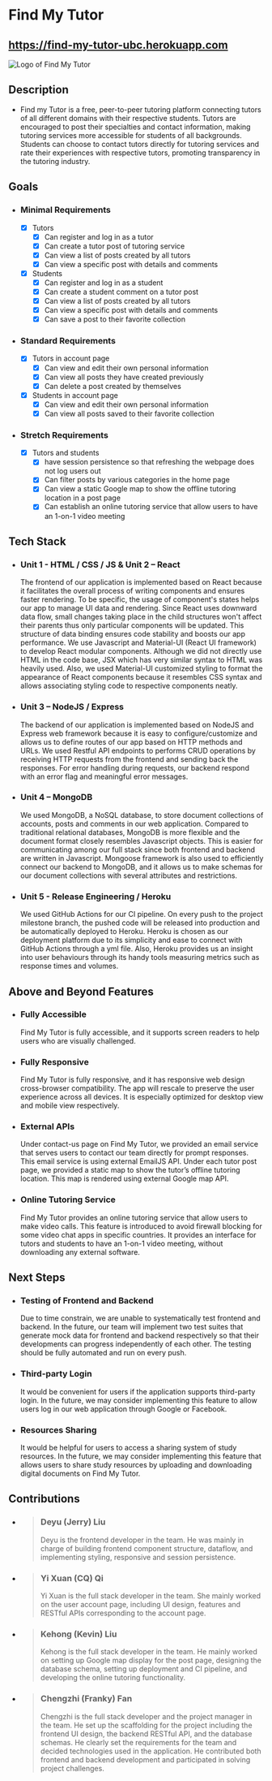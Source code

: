# Find My Tutor

## https://find-my-tutor-ubc.herokuapp.com

![Logo of Find My Tutor](./client/public/logo192.png)

## Description

- Find my Tutor is a free, peer-to-peer tutoring platform connecting tutors of all different domains with their respective students.
  Tutors are encouraged to post their specialties and contact information, making tutoring services more accessible for students of all backgrounds.
  Students can choose to contact tutors directly for tutoring services and rate their experiences with respective tutors, promoting transparency in the tutoring industry.

## Goals

- ### Minimal Requirements
    - [x] Tutors
        - [x] Can register and log in as a tutor
        - [x] Can create a tutor post of tutoring service
        - [x] Can view a list of posts created by all tutors
        - [x] Can view a specific post with details and comments
    - [x] Students
        - [x] Can register and log in as a student
        - [x] Can create a student comment on a tutor post
        - [x] Can view a list of posts created by all tutors
        - [x] Can view a specific post with details and comments
        - [x] Can save a post to their favorite collection

- ### Standard Requirements
    - [x] Tutors in account page
        - [x] Can view and edit their own personal information
        - [x] Can view all posts they have created previously
        - [x] Can delete a post created by themselves
    - [x] Students in account page
        - [x] Can view and edit their own personal information
        - [x] Can view all posts saved to their favorite collection

- ### Stretch Requirements
    - [x] Tutors and students
        - [x] have session persistence so that refreshing the webpage does not log users out
        - [x] Can filter posts by various categories in the home page
        - [x] Can view a static Google map to show the offline tutoring location in a post page
        - [x] Can establish an online tutoring service that allow users to have an 1-on-1 video meeting

## Tech Stack

- ### Unit 1 - HTML / CSS / JS & Unit 2 – React

  The frontend of our application is implemented based on React because it facilitates the overall process of writing components and ensures faster rendering.
  To be specific, the usage of component's states helps our app to manage UI data and rendering.
  Since React uses downward data flow, small changes taking place in the child structures won't affect their parents thus only particular components will be updated.
  This structure of data binding ensures code stability and boosts our app performance.
  We use Javascript and Material-UI (React UI framework) to develop React modular components.
  Although we did not directly use HTML in the code base, JSX which has very similar syntax to HTML was heavily used.
  Also, we used Material-UI customized styling to format the appearance of React components because it resembles CSS syntax and allows associating styling code to respective components neatly.

- ### Unit 3 – NodeJS / Express

  The backend of our application is implemented based on NodeJS and Express web framework because it is easy to configure/customize and allows us to define routes of our app based on HTTP methods and URLs.
  We used Restful API endpoints to performs CRUD operations by receiving HTTP requests from the frontend and sending back the responses.
  For error handling during requests, our backend respond with an error flag and meaningful error messages.

- ### Unit 4 – MongoDB

  We used MongoDB, a NoSQL database, to store document collections of accounts, posts and comments in our web application.
  Compared to traditional relational databases, MongoDB is more flexible and the document format closely resembles Javascript objects.
  This is easier for communicating among our full stack since both frontend and backend are written in Javascript.
  Mongoose framework is also used to efficiently connect our backend to MongoDB, and it allows us to make schemas for our document collections with several attributes and restrictions.

- ### Unit 5 - Release Engineering / Heroku

  We used GitHub Actions for our CI pipeline.
  On every push to the project milestone branch, the pushed code will be released into production and be automatically deployed to Heroku.
  Heroku is chosen as our deployment platform due to its simplicity and ease to connect with GitHub Actions through a yml file.
  Also, Heroku provides us an insight into user behaviours through its handy tools measuring metrics such as response times and volumes.
  
## Above and Beyond Features

- ### Fully Accessible
  Find My Tutor is fully accessible, and it supports screen readers to help users who are visually challenged.

- ### Fully Responsive

  Find My Tutor is fully responsive, and it has responsive web design cross-browser compatibility.
  The app will rescale to preserve the user experience across all devices.
  It is especially optimized for desktop view and mobile view respectively.
  
- ### External APIs

  Under contact-us page on Find My Tutor, we provided an email service that serves users to contact our team directly for prompt responses.
  This email service is using external EmailJS API.
  Under each tutor post page, we provided a static map to show the tutor’s offline tutoring location.
  This map is rendered using external Google map API.

- ### Online Tutoring Service

  Find My Tutor provides an online tutoring service that allow users to make video calls.
  This feature is introduced to avoid firewall blocking for some video chat apps in specific countries.
  It provides an interface for tutors and students to have an 1-on-1 video meeting, without downloading any external software.
  
## Next Steps

- ### Testing of Frontend and Backend

  Due to time constrain, we are unable to systematically test frontend and backend.
  In the future, our team will implement two test suites that generate mock data for frontend and backend respectively so that their developments can progress independently of each other.
  The testing should be fully automated and run on every push.

- ### Third-party Login

  It would be convenient for users if the application supports third-party login.
  In the future, we may consider implementing this feature to allow users log in our web application through Google or Facebook.

- ### Resources Sharing

  It would be helpful for users to access a sharing system of study resources.
  In the future, we may consider implementing this feature that allows users to share study resources by uploading and downloading digital documents on Find My Tutor.
  
## Contributions

- > ### Deyu (Jerry) Liu
  > Deyu is the frontend developer in the team.
  > He was mainly in charge of building frontend component structure, dataflow, and implementing styling, responsive and session persistence.

- > ### Yi Xuan (CQ) Qi
  > Yi Xuan is the full stack developer in the team.
  > She mainly worked on the user account page, including UI design, features and RESTful APIs corresponding to the account page.

- > ### Kehong (Kevin) Liu
  > Kehong is the full stack developer in the team.
  > He mainly worked on setting up Google map display for the post page, designing the database schema, setting up deployment and CI pipeline, and developing the online tutoring functionality.

- > ### Chengzhi (Franky) Fan
  > Chengzhi is the full stack developer and the project manager in the team.
  > He set up the scaffolding for the project including the frontend UI design, the backend RESTful API, and the database schemas.
  > He clearly set the requirements for the team and decided technologies used in the application.
  > He contributed both frontend and backend development and participated in solving project challenges.
